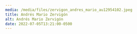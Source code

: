 ```yaml
---
media: /media/files/zervigon_andres_mario_au12954102.jpeg
title: Andrés Mario Zervigón
alt: Andrés Mario Zervigón
date: 2022-07-05T13:21:00-0500
---
```

